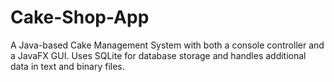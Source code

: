 # Cake-Shop-App
A Java-based Cake Management System with both a console controller and a JavaFX GUI. Uses SQLite for database storage and handles additional data in text and binary files.
